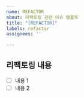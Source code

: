 ```yaml
---
name: REFACTOR
about: 리팩토링 관련 이슈 템플릿
title: "[REFACTOR]"
labels: refactor
assignees: ''

---
```


## 리팩토링 내용
- [ ] 내용 1
- [ ] 내용 2
